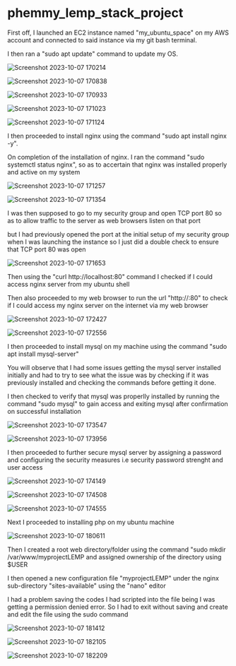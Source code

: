 # phemmy_lemp_stack_project

First off, I launched an EC2 instance named "my_ubuntu_space" on my AWS account and connected to said instance via my git bash terminal.

I then ran a "sudo apt update" command to update my OS.

![Screenshot 2023-10-07 170214](https://github.com/FemiDare/phemmy_lemp_stack_project/assets/140294606/6b69e5e5-828b-4361-9ef4-ddd0d8091420)

![Screenshot 2023-10-07 170838](https://github.com/FemiDare/phemmy_lemp_stack_project/assets/140294606/2a3034ff-eb0b-472c-a964-b60d0cfc9199)

![Screenshot 2023-10-07 170933](https://github.com/FemiDare/phemmy_lemp_stack_project/assets/140294606/f486750d-9ea9-4155-b353-e7d5084e1a22)

![Screenshot 2023-10-07 171023](https://github.com/FemiDare/phemmy_lemp_stack_project/assets/140294606/ab16cd9a-a320-4cde-b9f6-bd776b1a1060)

![Screenshot 2023-10-07 171124](https://github.com/FemiDare/phemmy_lemp_stack_project/assets/140294606/bec31d33-926b-4cae-a73a-d45fd5ad292c)

I then proceeded to install nginx using the command "sudo apt install nginx -y".

On completion of the installation of nginx. I ran the command "sudo systemctl status nginx", so as to accertain that nginx was installed properly and active on my system

![Screenshot 2023-10-07 171257](https://github.com/FemiDare/phemmy_lemp_stack_project/assets/140294606/976f3169-50cc-461d-89a1-a730a20f6bf9)

![Screenshot 2023-10-07 171354](https://github.com/FemiDare/phemmy_lemp_stack_project/assets/140294606/3c21ad89-5dc0-4f66-a33e-4651d7b8e16e)

I was then supposed to go to my security group and open TCP port 80 so as to allow traffic to the server as web browsers listen on that port

but I had previously opened the port at the initial setup of my security group when I was launching the instance so I just did a double check to ensure that TCP port 80 was open

![Screenshot 2023-10-07 171653](https://github.com/FemiDare/phemmy_lemp_stack_project/assets/140294606/857657dd-d92e-4fb5-9a7b-3e09d0fe315d)

Then using the "curl http://localhost:80" command I checked if I could access nginx server from my ubuntu shell

Then also proceeded to my web browser to run the url "http://<my-public-ip-address>:80" to check if I could access my nginx server on the internet via my web browser

![Screenshot 2023-10-07 172427](https://github.com/FemiDare/phemmy_lemp_stack_project/assets/140294606/4c6cb1fe-f889-4ef0-aaee-8c732bbbba01)

![Screenshot 2023-10-07 172556](https://github.com/FemiDare/phemmy_lemp_stack_project/assets/140294606/065ab18c-284c-4b5d-b3a2-ef3700366f6d)

I then proceeded to install mysql on my machine using the command "sudo apt install mysql-server"

You will observe that I had some issues getting the mysql server installed initially and had to try to see what the issue was by checking if it was previously installed and checking the commands before getting it done.

I then checked to verify that mysql was properlly installed by running the command "sudo mysql" to gain access and exiting mysql after confirmation on successful installation

![Screenshot 2023-10-07 173547](https://github.com/FemiDare/phemmy_lemp_stack_project/assets/140294606/3c28161a-44ed-4e93-87fa-f018a24a1869)

![Screenshot 2023-10-07 173956](https://github.com/FemiDare/phemmy_lemp_stack_project/assets/140294606/ef4a3e08-eb7d-4301-a18d-d67cb9c7945e)

I then proceeded to further secure mysql server by assigning a password and configuring the security measures i.e security password strenght and user access

![Screenshot 2023-10-07 174149](https://github.com/FemiDare/phemmy_lemp_stack_project/assets/140294606/12357bb0-06b6-4095-bc6a-9661d2c8e879)

![Screenshot 2023-10-07 174508](https://github.com/FemiDare/phemmy_lemp_stack_project/assets/140294606/4a9a49a0-94e8-4024-91cd-28b6a4e64b7b)

![Screenshot 2023-10-07 174555](https://github.com/FemiDare/phemmy_lemp_stack_project/assets/140294606/8ef9adb1-54c9-4a55-9876-10b6faa5b769)

Next I proceeded to installing php on my ubuntu machine

![Screenshot 2023-10-07 180611](https://github.com/FemiDare/phemmy_lemp_stack_project/assets/140294606/667867c2-1174-41a0-b89e-07bb6b9fa8f8)

Then I created a root web directory/folder using the command "sudo mkdir /var/www/myprojectLEMP and assigned ownership of the directory using $USER

I then opened a new configuration file "myprojectLEMP" under the nginx sub-directory "sites-available" using the "nano" editor

I had a problem saving the codes I had scripted into the file being I was getting a permission denied error. So I had to exit without saving and create and edit the file using the sudo command

![Screenshot 2023-10-07 181412](https://github.com/FemiDare/phemmy_lemp_stack_project/assets/140294606/b20263c0-a3df-41a8-8c71-a7beb18641cf)

![Screenshot 2023-10-07 182105](https://github.com/FemiDare/phemmy_lemp_stack_project/assets/140294606/fea7a20c-c53f-41e6-8e37-6220fddda6c7)

![Screenshot 2023-10-07 182209](https://github.com/FemiDare/phemmy_lemp_stack_project/assets/140294606/f02d7d32-ba35-4dd4-8ec1-0168152a13e4)

